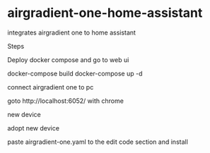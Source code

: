 # airgradient-one-home-assistant
integrates airgradient one to home assistant

Steps

Deploy docker compose and go to web ui

docker-compose build
docker-compose up -d

connect airgradient one to pc

goto http://localhost:6052/ with chrome

new device

adopt new device

paste airgradient-one.yaml to the edit code section and install

